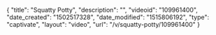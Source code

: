 {
    "title": "Squatty Potty",
    "description": "",
    "videoid": "109961400",
    "date_created": "1502517328",
    "date_modified": "1515806192",
    "type": "captivate",
    "layout": "video",
    "url": "\/v\/squatty-potty\/109961400"
}